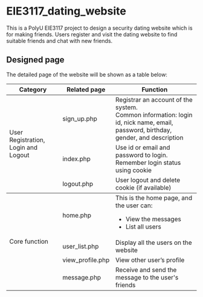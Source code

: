 # EIE3117_dating_website

This is a PolyU EIE3117 project to design a security dating website which is for making friends. Users register and visit the dating website to find suitable friends and chat with new friends.

## Designed page

The detailed page of the website will be shown as a table below:
<table>
    <thead>
        <tr>
            <th>Category</th>
            <th>Related page</th>
            <th>Function</th>
        </tr>
    </thead>
    <tbody>
        <tr>
            <td rowspan=3>User Registration, Login and Logout</td>
            <td>sign_up.php</td>
            <td>Registrar an account of the system.<br>Common information: login id, nick name, email, password, birthday, gender, and description</td>
        </tr>
        <tr>
            <td>index.php</td>
            <td>Use id or email and password to login.<br>Remember login status using cookie</td>
        </tr>
        <tr>
            <td>logout.php</td>
            <td>User logout and delete cookie (if available)</td>
        </tr>
    </tbody>
    <tbody>
        <tr>
            <td rowspan=4>Core function</td>
            <td>home.php</td>
            <td>This is the home page, and the user can:<ul><li>View the messages</li><li>List all users</li></ul></td>
        </tr>
        <tr>
            <td>user_list.php</td>
            <td>Display all the users on the website</td>
        </tr>
        <tr>
            <td>view_profile.php</td>
            <td>View other user’s profile</td>
        </tr>
        <tr>
            <td>message.php</td>
            <td>Receive and send the message to the user's friends</td>
        </tr>
    </tbody>
</table>

